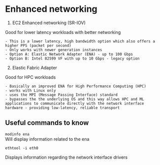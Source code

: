 # Enhanced networking

1. EC2 Enhanced networking (SR-IOV)

Good for lower latency workloads with better networking

    - This is a lower latency, high bandwidth option which also offers a higher PPS (packet per second)
    - Only works with newer generation instances
    - Option A: Elastic Network Adapter (ENA) - up to 100 Gbps
    - Option B: Intel 82599 VF with up to 10 Gbps - legacy option
    

2. Elastic Fabric Adapter

Good for HPC workloads 

    - Basically an improved ENA for High Performance Computing (HPC)
    - works with Linux only
    - uses the MPI (Message Passing Interface) standard
    - bypasses the the underlying OS and this way allows HPC and ML applications to communicate directly with the network interface hardware - providing low-latency, reliable transport  
    
    
 ## Useful commands to know 
 
 ```modinfo ena```   
 Will display information related to the ena 
 
 ```ethtool -i eth0```
 
 Displays information regarding the network interface drivers